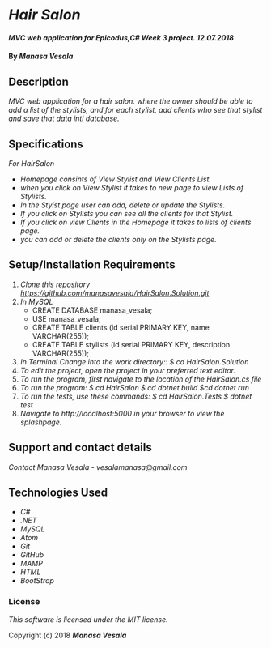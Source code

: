 # _Hair Salon_

#### _MVC web application for Epicodus,C# Week 3 project. 12.07.2018_

#### By _**Manasa Vesala**_

## Description

_MVC web application for a hair salon. where the  owner should be able to add a list of the stylists, and for each stylist, add clients who see that stylist and save that data inti database._

## Specifications

_For HairSalon_

* _Homepage consints of View Stylist and View Clients List._
* _when you click on View Stylist it takes to new page to view Lists of Stylists._
* _In the Styist page user can add, delete or update the Stylists._ 
* _If you click on Stylists you can see all the clients for that Stylist._
* _If you click on view Clients in the Homepage it takes to lists of clients page._
* _you can add or delete the clients only on the Stylists page._

## Setup/Installation Requirements

1. _Clone this repository https://github.com/manasavesala/HairSalon.Solution.git_
2. _In MySQL_
   * CREATE DATABASE manasa_vesala;
   * USE manasa_vesala;
   * CREATE TABLE clients (id serial PRIMARY KEY, name VARCHAR(255));
   * CREATE TABLE stylists (id serial PRIMARY KEY, description VARCHAR(255));
3. _In Terminal Change into the work directory:: $ cd HairSalon.Solution_
4. _To edit the project, open the project in your preferred text editor._
5. _To run the program, first navigate to the location of the HairSalon.cs file_ 
6. _To run the program: $ cd HairSalon $ cd dotnet build $cd dotnet run_
7. _To run the tests, use these commands: $ cd HairSalon.Tests $ dotnet test_
8. _Navigate to http://localhost:5000 in your browser to view the splashpage._

## Support and contact details

_Contact Manasa Vesala - vesalamanasa@gmail.com_


## Technologies Used

* _C#_
* _.NET_
* _MySQL_
* _Atom_
* _Git_
* _GitHub_
* _MAMP_
* _HTML_
* _BootStrap_

### License

*This software is licensed under the MIT license.*

Copyright (c) 2018 **_Manasa Vesala_**